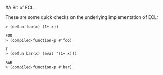 #A Bit of ECL.

These are some quick checks on the underlying implementation of ECL:

```common lisp
> (defun foo(x) (1+ x))

FOO
> (compiled-function-p #'foo)

T
> (defun bar(x) (eval '(1+ x)))

BAR
> (compiled-function-p #'bar)
```
